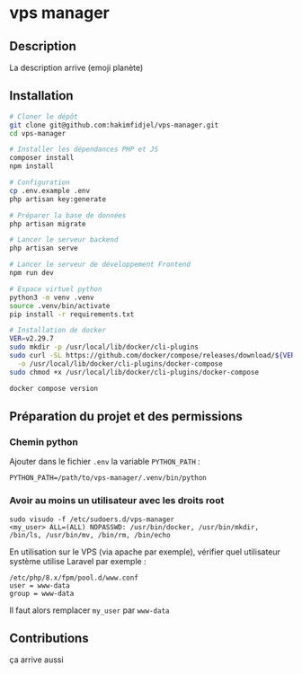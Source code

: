 # vps manager

## Description

La description arrive (emoji planète)

## Installation
```bash
# Cloner le dépôt
git clone git@github.com:hakimfidjel/vps-manager.git
cd vps-manager

# Installer les dépendances PHP et JS
composer install
npm install

# Configuration
cp .env.example .env
php artisan key:generate

# Préparer la base de données
php artisan migrate

# Lancer le serveur backend
php artisan serve

# Lancer le serveur de développement Frontend
npm run dev

# Espace virtuel python
python3 -m venv .venv
source .venv/bin/activate
pip install -r requirements.txt

# Installation de docker
VER=v2.29.7
sudo mkdir -p /usr/local/lib/docker/cli-plugins
sudo curl -SL https://github.com/docker/compose/releases/download/${VER}/docker-compose-linux-x86_64 \
  -o /usr/local/lib/docker/cli-plugins/docker-compose
sudo chmod +x /usr/local/lib/docker/cli-plugins/docker-compose

docker compose version

```

## Préparation du projet et des permissions

### Chemin python
Ajouter dans le fichier `.env` la variable `PYTHON_PATH` :
```
PYTHON_PATH=/path/to/vps-manager/.venv/bin/python
```

### Avoir au moins un utilisateur avec les droits root

```
sudo visudo -f /etc/sudoers.d/vps-manager
<my_user> ALL=(ALL) NOPASSWD: /usr/bin/docker, /usr/bin/mkdir, /bin/ls, /usr/bin/mv, /bin/rm, /bin/echo
```

En utilisation sur le VPS (via apache par exemple), vérifier quel utilisateur système utilise Laravel par exemple :
```
/etc/php/8.x/fpm/pool.d/www.conf
user = www-data
group = www-data
```

Il faut alors remplacer `my_user` par `www-data`


## Contributions

ça arrive aussi